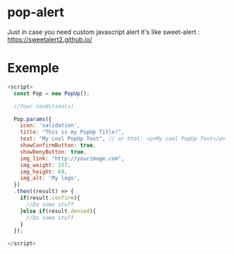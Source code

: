 # pop-alert
Just in case you need custom javascript alert
it's like sweet-alert : https://sweetalert2.github.io/
# Exemple 
```javascript
<script>  
  const Pop = new PopUp();

  //Your condition(s)

  Pop.params({
    icon: 'validation',
    title: "This is my PopUp Title!",
    text: "My cool PopUp Text", // or html: <p>My cool PopUp Text</p>
    showConfirmButton: true,
    showDenyButton: true,
    img_link: "http://yourimage.com",
    img_weight: 157,
    img_height: 69,
    img_alt: 'My logo',
  })
  .then((result) => {
    if(result.confirm){
      //Do some stuff
    }else if(result.denied){
      //Do some stuff
    }
  });

</script>
```